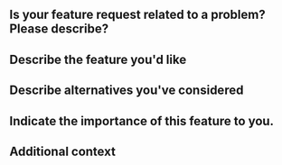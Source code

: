 <!---
Please read this!

Before opening a new issue, make sure to search for existing issues and verify the issue you're about to submit isn't a duplicate.
--->

## Is your feature request related to a problem? Please describe?

<!-- A clear and concise description of what the problem is. Ex. I'm always frustrated when [...] -->

## Describe the feature you'd like

<!-- A clear and concise description of what you want to happen. Add any considered drawbacks. -->

## Describe alternatives you've considered

<!-- A clear and concise description of any alternative solutions or features you've considered. -->

## Indicate the importance of this feature to you.

<!-- How important is this feature to you? How much would you appreciate it? -->

## Additional context

<!-- Is there anything else you can add about the proposal? E.g. links to other issues, PRs, etc. -->